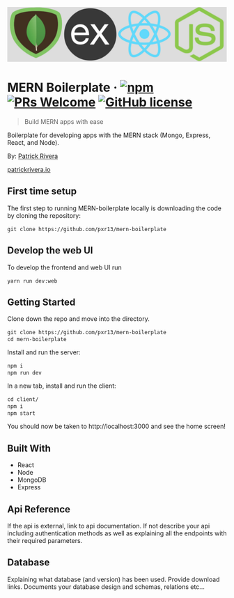 ![Logo of the project](./client/public/mern.jpg)

# MERN Boilerplate &middot; [![npm](https://img.shields.io/npm/v/npm.svg?style=flat-square)](https://www.npmjs.com/package/npm) [![PRs Welcome](https://img.shields.io/badge/PRs-welcome-brightgreen.svg?style=flat-square)](http://makeapullrequest.com) [![GitHub license](https://img.shields.io/badge/license-MIT-blue.svg?style=flat-square)](https://github.com/your/your-project/blob/master/LICENSE)
> Build MERN apps with ease

Boilerplate for developing apps with the MERN stack (Mongo, Express, React, and Node).

By: [Patrick Rivera](mailto:patrick.x.rivera@gmail.com)

[patrickrivera.io](https://patrickrivera.io)

## First time setup

The first step to running MERN-boilerplate locally is downloading the code by cloning the repository:

```shell
git clone https://github.com/pxr13/mern-boilerplate
```

## Develop the web UI

To develop the frontend and web UI run

```
yarn run dev:web
```

## Getting Started

Clone down the repo and move into the directory.
```shell
git clone https://github.com/pxr13/mern-boilerplate
cd mern-boilerplate
```

Install and run the server:
```shell
npm i
npm run dev
```

In a new tab, install and run the client:
```shell
cd client/
npm i
npm start
```
You should now be taken to http://localhost:3000 and see the home screen!

## Built With
* React
* Node
* MongoDB
* Express


## Api Reference

If the api is external, link to api documentation. If not describe your api including authentication methods as well as explaining all the endpoints with their required parameters.


## Database

Explaining what database (and version) has been used. Provide download links.
Documents your database design and schemas, relations etc... 
